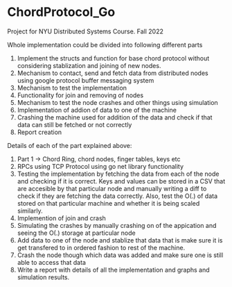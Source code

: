 # ChordProtocol_Go
Project for NYU Distributed Systems Course. Fall 2022


Whole implementation could be divided into following different parts
1. Implement the  structs and function for base chord protocol without considering stablization and joining of new nodes.
2. Mechanism to contact, send and fetch data from distributed nodes using google protocol buffer messaging system
3. Mechanism to test the implementation
4. Functionality for join and removing of nodes
5. Mechanism to test the node crashes and other things using simulation
6. Implementation of addion of data to one of the machine
7. Crashing the machine used for addition of the data and check if that data can still be fetched or not correctly
8. Report creation


Details of each of the part explained above:
1. Part 1 -> Chord Ring, chord nodes, finger tables, keys etc
2. RPCs using TCP Protocol using go net library functionality
3. Testing the implementation by fetching the data from each of the node and checking if it is correct. Keys and values can be stored in a CSV that are accesible by that particular node and manually writing a diff to check if they are fetching the data correctly. Also, test the O(.) of data stored on that particular machine and whether it is being scaled similarly.
4. Implemention of join and crash
5. Simulating the crashes by manually crashing on of the appication and seeing the O(.) storage at particular node
6. Add data to one of the node and stablize that data that is make sure it is get transfered to in ordered fashion to rest of the machine.
7. Crash the node though which data was added and make sure one is still able to access that data
8. Write a report with details of all the implementation and graphs and simulation results.
